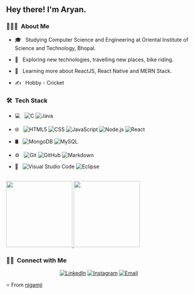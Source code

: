 <h2> Hey there! I'm Aryan.</h2>

<h3> 👨🏻‍💻 &nbsp;About Me </h3>

 - 🎓 &nbsp; Studying Computer Science and Engineering at Oriental Institute of Science and Technology, Bhopal.

- 🤔 &nbsp; Exploring new technologies, travelling new places, bike riding.

- 🌱 &nbsp; Learning more about ReactJS, React Native and MERN Stack.
- ✍️ &nbsp; Hobby - Cricket 

<h3> 🛠 &nbsp;Tech Stack</h3>

- 💻 &nbsp;
  ![C](https://img.shields.io/badge/-c?style=flat&logo=c)
  ![Java](https://img.shields.io/badge/-Java-333333?style=flat&logo=Java&logoColor=007396)
  
- 🌐 &nbsp;
  ![HTML5](https://img.shields.io/badge/-HTML5-333333?style=flat&logo=HTML5)
  ![CSS](https://img.shields.io/badge/-CSS-333333?style=flat&logo=CSS3&logoColor=1572B6)
  ![JavaScript](https://img.shields.io/badge/-JavaScript-333333?style=flat&logo=javascript)
  ![Node.js](https://img.shields.io/badge/-Node.js-333333?style=flat&logo=node.js)
  ![React](https://img.shields.io/badge/-React-333333?style=flat&logo=react)
- 🛢 &nbsp;
  ![MongoDB](https://img.shields.io/badge/-MongoDB-333333?style=flat&logo=mongodb)
  ![MySQL](https://img.shields.io/badge/-MySql-333333?style=flat&logo=mysql)
- ⚙️ &nbsp;
  ![Git](https://img.shields.io/badge/-Git-333333?style=flat&logo=git)
  ![GitHub](https://img.shields.io/badge/-GitHub-333333?style=flat&logo=github)
  ![Markdown](https://img.shields.io/badge/-Markdown-333333?style=flat&logo=markdown)
- 🔧 &nbsp;
  ![Visual Studio Code](https://img.shields.io/badge/-Visual%20Studio%20Code-333333?style=flat&logo=visual-studio-code&logoColor=007ACC)
  ![Eclipse](https://img.shields.io/badge/-Eclipse-333333?style=flat&logo=eclipse-ide&logoColor=2C2255)


<br/>

<a href="https://github.com/nigamji">
  <img height="180em" src="https://github-readme-stats.vercel.app/api?username=nigamji&theme=buefy&show_icons=true" />
  <img height="180em" src="https://github-readme-stats.vercel.app/api/top-langs/?username=nigamji&theme=buefy&layout=compact" />
</a>

<br/>

<h3> 🤝🏻 &nbsp;Connect with Me </h3>

<p align="center">
<a href="https://www.linkedin.com/in/aryannigam/"><img alt="LinkedIn" src="https://img.shields.io/badge/LinkedIn-Aryan%20Nigam-blue?style=flat-square&logo=linkedin"></a>
<a href="https://www.instagram.com/nigamji/"><img alt="Instagram" src="https://img.shields.io/badge/Instagram-nigamji-blue?style=flat-square&logo=instagram"></a>
<a href="mailto:aryannigam18@gmail.com"><img alt="Email" src="https://img.shields.io/badge/Email-aryannigam18@gmail.com-blue?style=flat-square&logo=gmail"></a>
</p>

⭐️ From [nigamji](https://github.com/nigamji)

